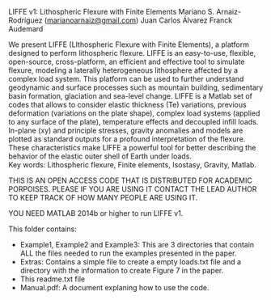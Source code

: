 LIFFE v1: Lithospheric Flexure with Finite Elements
Mariano S. Arnaiz-Rodríguez (marianoarnaiz@gmail.com)
Juan Carlos Álvarez
Franck Audemard

We present LIFFE (LIthospheric Flexure with Finite Elements), a platform designed to perform lithospheric flexure. LIFFE is an easy-to-use, flexible, open-source, cross-platform, an efficient and effective tool to simulate flexure, modeling a laterally heterogeneous lithosphere affected by a complex load system. This platform can be used to further understand geodynamic and surface processes such as mountain building, sedimentary basin formation, glaciation and sea-level change. LIFFE is a Matlab set of codes that allows to consider elastic thickness (Te) variations, previous deformation (variations on the plate shape), complex load systems (applied to any surface of the plate), temperature effects and decoupled infill loads. In-plane (xy) and principle stresses, gravity anomalies and models are plotted as standard outputs for a profound interpretation of the flexure. These characteristics make LIFFE a powerful tool for better describing the behavior of the elastic outer shell of Earth under loads.  
Key words: Lithospheric flexure, Finite elements, Isostasy, Gravity, Matlab.

THIS IS AN OPEN ACCESS CODE THAT IS DISTRIBUTED FOR ACADEMIC PORPOISES. PLEASE IF YOU ARE USING IT CONTACT THE LEAD AUTHOR TO KEEP TRACK OF HOW MANY PEOPLE ARE USING IT.

YOU NEED MATLAB 2014b or higher to run LIFFE v1.

This folder contains:
- Example1, Example2 and Example3: This are 3 directories that contain ALL the files needed to run the examples presented in the paper.
- Extras: Contains a simple file to create a empty loads.txt file and a directory with the information to create Figure 7 in the paper.
- This readme.txt file
- Manual.pdf: A document explaning how to use the code. 


